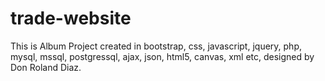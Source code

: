 # trade-website
This is Album Project created in bootstrap, css, javascript, jquery, php, mysql, mssql, postgressql, ajax, json, html5, canvas, xml etc, designed by Don Roland Diaz.
